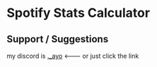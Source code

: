 # Spotify Stats Calculator

## Support / Suggestions
my discord is [._ayo](https://discord.com/users/488368000055902228) <--- or just click the link
